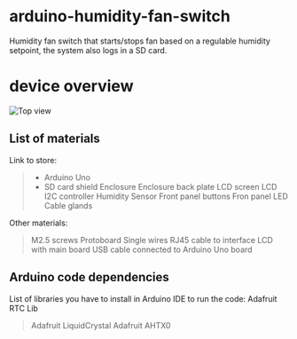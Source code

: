 # arduino-humidity-fan-switch
Humidity fan switch that starts/stops fan based on a regulable humidity setpoint, the system also logs in a SD card.

# device overview
![Top view](./images/top_view.png)

## List of materials
Link to store:
> * Arduino Uno
> * SD card shield
> Enclosure
> Enclosure back plate
> LCD screen
> LCD I2C controller
> Humidity Sensor
> Front panel buttons
> Fron panel LED
> Cable glands

Other materials:
> M2.5 screws
> Protoboard
> Single wires
> RJ45 cable to interface LCD with main board
> USB cable connected to Arduino Uno board

## Arduino code dependencies
List of libraries you have to install in Arduino IDE to run the code:
Adafruit RTC Lib
>Adafruit LiquidCrystal
>Adafruit AHTX0
